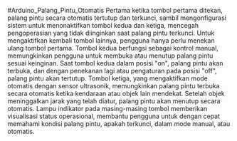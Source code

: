 #Arduino_Palang_Pintu_Otomatis
Pertama ketika tombol pertama ditekan, palang pintu secara otomatis tertutup dan terkunci, sambil mengonfigurasi sistem untuk menonaktifkan tombol kedua dan ketiga, mencegah pengoperasian yang tidak diinginkan saat palang pintu terkunci. Untuk mengaktifkan kembali tombol lainnya, pengguna hanya perlu menekan ulang tombol pertama. Tombol kedua berfungsi sebagai kontrol manual, memungkinkan pengguna untuk membuka atau menutup palang pintu sesuai keinginan. Saat tombol kedua dalam posisi "on", palang pintu akan terbuka, dan dengan penekanan lagi atau pengaturan pada posisi "off", palang pintu akan tertutup. Tombol ketiga, yang mengaktifkan mode otomatis dengan sensor ultrasonik, memungkinkan palang pintu terbuka secara otomatis ketika kendaraan atau objek lain mendekat. Setelah objek meninggalkan jarak yang telah diatur, palang pintu akan menutup secara otomatis. Lampu indikator pada masing-masing tombol memberikan visualisasi status operasional, membantu pengguna untuk dengan cepat memahami kondisi palang pintu, apakah terkunci, dalam mode manual, atau otomatis.
